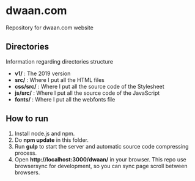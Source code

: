 # dwaan.com

Repository for dwaan.com website

## Directories 

Information regarding directories structure

* **v1/** : The 2019 version
* **src/** : Where I put all the HTML files
* **css/src/** : Where I put all the source code of the Stylesheet
* **js/src/** : Where I put all the source code of the JavaScript
* **fonts/** : Where I put all the webfonts file


## How to run

1. Install node.js and npm.
2. Do **npm update** in this folder.
3. Run **gulp** to start the server and automatic source code compressing process.
4. Open **http://localhost:3000/dwaan/** in your browser. This repo use browsersync for development, so you can sync page scroll between browsers.